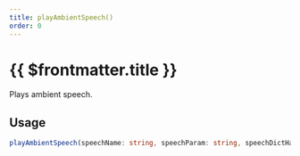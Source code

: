 ```yaml
---
title: playAmbientSpeech()
order: 0
---
```


# {{ $frontmatter.title }}

Plays ambient speech.

## Usage

```ts
playAmbientSpeech(speechName: string, speechParam: string, speechDictHash: number): void;
```
